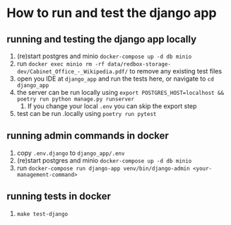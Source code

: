# How to run and test the django app

## running and testing the django app locally

1. (re)start postgres and minio `docker-compose up -d db minio` 
2. run `docker exec minio rm -rf data/redbox-storage-dev/Cabinet_Office_-_Wikipedia.pdf/` to remove any existing test files
3. open you IDE at `django_app` and run the tests here, or navigate to `cd django_app`
4. the server can be run locally using `export POSTGRES_HOST=localhost && poetry run python manage.py runserver`
    1. If you change your local `.env` you can skip the export step
5. test can be run .locally using `poetry run pytest`

## running admin commands in docker
1. copy `.env.django` to `django_app/.env`
2. (re)start postgres and minio `docker-compose up -d db minio` 
3. run `docker-compose run django-app venv/bin/django-admin <your-management-command>`

## running tests in docker 
1. `make test-django`
